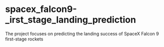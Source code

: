 # spacex_falcon9-_irst_stage_landing_prediction
The project focuses on predicting the landing success of SpaceX Falcon 9 first-stage rockets
